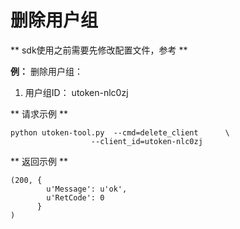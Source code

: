 

# 删除用户组

\*\* sdk使用之前需要先修改配置文件，参考[](utoken/sdk/prerequisites)
\*\*

**例：** 删除用户组：

1.  用户组ID： utoken-nlc0zj

\*\* 请求示例 \*\*

    python utoken-tool.py  --cmd=delete_client      \
                      --client_id=utoken-nlc0zj

\*\* 返回示例 \*\*

    (200, {
            u'Message': u'ok', 
            u'RetCode': 0
          }
    )
